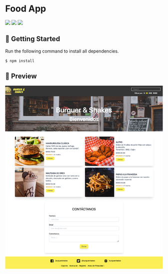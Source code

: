 # Food App
![](https://img.shields.io/github/license/alexcamachogz/food-app?style=for-the-badge)
![](https://img.shields.io/github/stars/alexcamachogz/food-app?style=for-the-badge)
![](https://img.shields.io/github/forks/alexcamachogz/food-app?style=for-the-badge)

## 🚀 Getting Started

Run the following command to install all dependencies.
```
$ npm install
```

## 🎨 Preview

![](public/images/preview/Desktop.jpg)